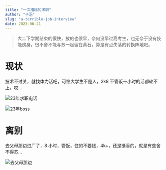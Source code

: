 ```yaml
---
title: "一次糟糕的求职"
author: "子涵"
slug: "a-terrible-job-interview"
date: 2023-06-21
---
```


> 大二下学期结束的很快，放的也很早，奈何没早过高考生，也无奈于没有技能傍身，很不舍不能与苏一起留在黄石，算是有点失落的转换阵地吧。

# 现状

技术不过关，就找体力活吧，可怜大学生不是人，2k8 不管饭十小时的活都轮不上，哎…

![23年求职电话](https://cdn.jsdelivr.net/gh/zihanla/cdn@main/tk/23%E5%B9%B4%E6%B1%82%E8%81%8C%E7%94%B5%E8%AF%9D.jpg)

![23年boss](https://cdn.jsdelivr.net/gh/zihanla/cdn@main/tk/23%E5%B9%B4boss.jpg)

# 离别

去父母那边进厂了，8 小时，管饭，住的不要钱，4k+，还是挺香的，就是有些舍不得苏…

![去父母那边](https://cdn.jsdelivr.net/gh/zihanla/cdn@main/tk/%E5%8E%BB%E7%88%B6%E6%AF%8D%E9%82%A3%E8%BE%B9.jpg)
